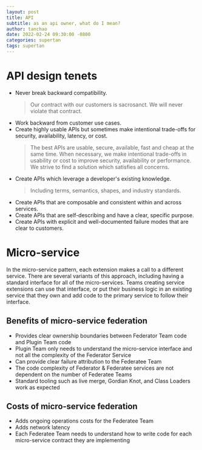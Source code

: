 ```yaml
---
layout: post
title: API
subtitle: as an api owner, what do I mean?
author: tanchao
date: 2022-02-24 09:30:00 -0800
categories: supertan
tags: supertan
---
```


# API design tenets
- Never break backward compatibility.
	> Our contract with our customers is sacrosanct. We will never violate that contract.  
- Work backward from customer use cases.
- Create highly usable APIs but sometimes make intentional trade-offs for security, availability, latency, or cost.
	> The best APIs are usable, secure, available, fast and cheap at the same time. When necessary, we make intentional trade-offs in usability or cost to improve security, availability or performance. We strive to find a solution which satisfies all concerns.
- Create APIs which leverage a developer's existing knowledge.
	> Including terms, semantics, shapes, and industry standards.
- Create APIs that are composable and consistent within and across services.
- Create APIs that are self-describing and have a clear, specific purpose.
- Create APIs with explicit and well-documented failure modes that are clear to customers.


# Micro-service
In the micro-service pattern, each extension makes a call to a different service. There are several variants of this approach, including having a standard interface for all of the micro-services. Teams creating service extensions can use that interface, or put their business logic in an existing service that they own and add code to the primary service to follow their interface.

## Benefits of micro-service federation

- Provides clear ownership boundaries between Federator Team code and Plugin Team code
- Plugin Team only needs to understand the micro-service interface and not all the complexity of the Federator Service
- Can provide clear failure attribution to the Federatee Team
- The code complexity of Federator & Federatee services are not dependent on the number of Federatee Teams
- Standard tooling such as live merge, Gordian Knot, and Class Loaders work as expected

## Costs of micro-service federation

- Adds ongoing operations costs for the Federatee Team
- Adds network latency
- Each Federatee Team needs to understand how to write code for each micro-service contract they are implementing




